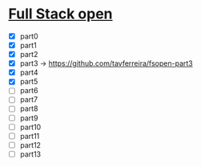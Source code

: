 # [Full Stack open](https://fullstackopen.com/en/)

- [x] part0
- [x] part1
- [X] part2
- [x] part3 -> https://github.com/tavferreira/fsopen-part3
- [x] part4
- [x] part5
- [ ] part6
- [ ] part7
- [ ] part8
- [ ] part9
- [ ] part10
- [ ] part11
- [ ] part12
- [ ] part13
